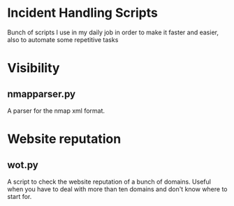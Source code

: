 Incident Handling Scripts
=========================

Bunch of scripts I use in my daily job in order to make it faster and easier,
also to automate some repetitive tasks


Visibility
==========

nmapparser.py
-------------

A parser for the nmap xml format.

Website reputation
==================

wot.py
------

A script to check the website reputation of a bunch of domains. Useful when you
have to deal with more than ten domains and don't know where to start for.
